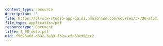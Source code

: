 ```yaml
---
content_type: resource
description: ''
file: https://ol-ocw-studio-app-qa.s3.amazonaws.com/courses/3-320-atomistic-computer-modeling-of-materials-sma-5107-spring-2005/f5625a6dd6323a09f32ae5d53c950cc2_2_08_note.pdf
file_type: application/pdf
resourcetype: Document
title: 2_08_note.pdf
uid: f5625a6d-d632-3a09-f32a-e5d53c950cc2
---
```

